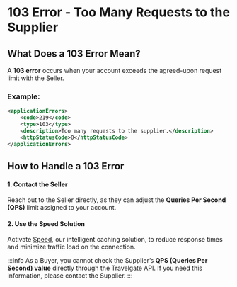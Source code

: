 ﻿---
sidebar_position: 4
---

# 103 Error - Too Many Requests to the Supplier

## What Does a 103 Error Mean?
A **103 error** occurs when your account exceeds the agreed-upon request limit with the Seller.

### Example:
```xml
<applicationErrors>
    <code>219</code>
    <type>103</type>
    <description>Too many requests to the supplier.</description>
    <httpStatusCode>0</httpStatusCode>
</applicationErrors>
```

## How to Handle a 103 Error

#### 1. Contact the Seller
Reach out to the Seller directly, as they can adjust the **Queries Per Second (QPS)** limit assigned to your account.

#### 2. Use the Speed Solution
Activate [Speed](/kb/platform/app-features/smart-traffic/speed/speed-details), our intelligent caching solution, to reduce response times and minimize traffic load on the connection.

:::info
As a Buyer, you cannot check the Supplier’s **QPS (Queries Per Second) value** directly through the Travelgate API. If you need this information, please contact the Supplier.
:::
